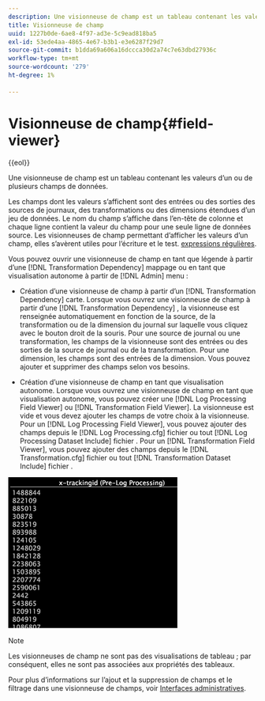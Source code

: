 ```yaml
---
description: Une visionneuse de champ est un tableau contenant les valeurs d’un ou de plusieurs champs de données.
title: Visionneuse de champ
uuid: 1227b0de-6ae8-4f97-ad3e-5c9ead818ba5
exl-id: 53ede4aa-4865-4e67-b3b1-e3e6287f29d7
source-git-commit: b1dda69a606a16dccca30d2a74c7e63dbd27936c
workflow-type: tm+mt
source-wordcount: '279'
ht-degree: 1%

---
```


# Visionneuse de champ{#field-viewer}

{{eol}}

Une visionneuse de champ est un tableau contenant les valeurs d’un ou de plusieurs champs de données.

Les champs dont les valeurs s’affichent sont des entrées ou des sorties des sources de journaux, des transformations ou des dimensions étendues d’un jeu de données. Le nom du champ s’affiche dans l’en-tête de colonne et chaque ligne contient la valeur du champ pour une seule ligne de données source. Les visionneuses de champ permettant d’afficher les valeurs d’un champ, elles s’avèrent utiles pour l’écriture et le test. [expressions régulières](../../../../../home/c-dataset-const-proc/c-reg-exp.md#concept-070077baa419475094ef0469e92c5b9c).

Vous pouvez ouvrir une visionneuse de champ en tant que légende à partir d’une [!DNL Transformation Dependency] mappage ou en tant que visualisation autonome à partir de [!DNL Admin] menu :

* Création d’une visionneuse de champ à partir d’un [!DNL Transformation Dependency] carte. Lorsque vous ouvrez une visionneuse de champ à partir d’une [!DNL Transformation Dependency] , la visionneuse est renseignée automatiquement en fonction de la source, de la transformation ou de la dimension du journal sur laquelle vous cliquez avec le bouton droit de la souris. Pour une source de journal ou une transformation, les champs de la visionneuse sont des entrées ou des sorties de la source de journal ou de la transformation. Pour une dimension, les champs sont des entrées de la dimension. Vous pouvez ajouter et supprimer des champs selon vos besoins.

* Création d’une visionneuse de champ en tant que visualisation autonome. Lorsque vous ouvrez une visionneuse de champ en tant que visualisation autonome, vous pouvez créer une [!DNL Log Processing Field Viewer] ou [!DNL Transformation Field Viewer]. La visionneuse est vide et vous devez ajouter les champs de votre choix à la visionneuse. Pour un [!DNL Log Processing Field Viewer], vous pouvez ajouter des champs depuis le [!DNL Log Processing.cfg] fichier ou tout [!DNL Log Processing Dataset Include] fichier . Pour un [!DNL Transformation Field Viewer], vous pouvez ajouter des champs depuis le [!DNL Transformation.cfg] fichier ou tout [!DNL Transformation Dataset Include] fichier .

![](assets/vis_FieldViewer_OneField.png)

>[!NOTE]
>
>Les visionneuses de champ ne sont pas des visualisations de tableau ; par conséquent, elles ne sont pas associées aux propriétés des tableaux.

Pour plus d’informations sur l’ajout et la suppression de champs et le filtrage dans une visionneuse de champs, voir [Interfaces administratives](../../../../../home/c-get-started/c-admin-intrf/c-admin-intrf.md#concept-855c1a91e1a948969fab592adca15f74).

